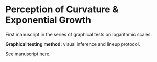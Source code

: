# Perception of Curvature & Exponential Growth

First manuscript in the series of graphical tests on logarithmic scales. 

**Graphical testing method:** visual inference and lineup protocol.

See manuscript [here](https://earobinson95.github.io/logarithmic-lineups/logarithmic-lineups.pdf).